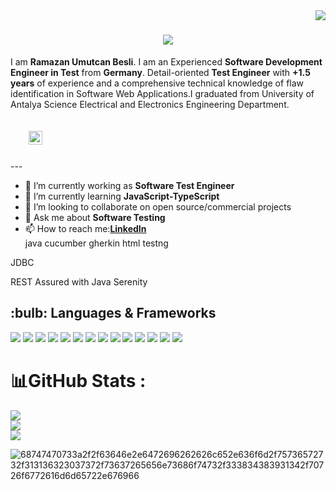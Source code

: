 <img align="right" src="https://visitcount.itsvg.in/api?id=ramazanUmutcanBesli&icon=0&color=0">

<h1 align="center">
  <a href="https://git.io/typing-svg">
    <img src="https://readme-typing-svg.herokuapp.com/?lines=Hello,+There!+👋;This+is+UMUTCAN+BESLI....;Nice+to+meet+you!&center=true&size=30">
  </a>
</h1>

I am **Ramazan Umutcan Besli**. I am an Experienced **Software Development Engineer in Test** from **Germany**.
Detail-oriented **Test Engineer** with **+1.5 years** of experience and a comprehensive technical knowledge of 
flaw identification in Software Web Applications.I graduated from University of Antalya Science Electrical and Electronics Engineering Department.
<h5>
  <code>
    <a href="https://www.linkedin.com/in/umutcanbesli/" title="LinkedIn Profile"><img width="22" src="https://img.shields.io/badge/LinkedIn-0077B5?style=for-the-badge&logo=linkedin&logoColor=white"></a></code>
</h5>
---

- 🔭 I’m currently working as **Software Test Engineer**
- 🌱 I’m currently learning **JavaScript-TypeScript**
- 👯 I’m looking to collaborate on open source/commercial projects
- 💬 Ask me about **Software Testing**
- 📫 How to reach me:**[LinkedIn](https://www.linkedin.com/in/umutcanbesli/)**    
java cucumber gherkin html testng


JDBC

REST Assured with Java
Serenity


<h2>:bulb: Languages & Frameworks</h2>
<p align="left">
<img src="https://img.shields.io/badge/JavaScript-323330?style=for-the-badge&logo=javascript&logoColor=F7DF1E" />
 <img src="https://img.shields.io/badge/TypeScript-007ACC?style=for-the-badge&logo=typescript&logoColor=white" />
 <img src="https://img.shields.io/badge/apache_maven-C71A36?style=for-the-badge&logo=apachemaven&logoColor=white" />
 <img src="https://img.shields.io/badge/Selenium-43B02A?style=for-the-badge&logo=Selenium&logoColor=white" />
 <img src="https://img.shields.io/badge/Cypress-17202C?style=for-the-badge&logo=cypress&logoColor=white" />
 <img src="https://img.shields.io/badge/Junit5-25A162?style=for-the-badge&logo=junit5&logoColor=white" />
 <img src="https://img.shields.io/badge/Amazon_AWS-FF9900?style=for-the-badge&logo=amazonaws&logoColor=white" />
 <img src="https://img.shields.io/badge/Jenkins-D24939?style=for-the-badge&logo=Jenkins&logoColor=white" />
 <img src="https://img.shields.io/badge/Jira-0052CC?style=for-the-badge&logo=Jira&logoColor=white" />
  <img src="https://img.shields.io/badge/Docker-2CA5E0?style=for-the-badge&logo=docker&logoColor=white" />
  <img src="https://img.shields.io/badge/Oracle-F80000?style=for-the-badge&logo=Oracle&logoColor=white" />
  <img src="https://img.shields.io/badge/Postman-FF6C37?style=for-the-badge&logo=Postman&logoColor=white" />
  <img src="https://img.shields.io/badge/IntelliJ_IDEA-000000.svg?style=for-the-badge&logo=intellij-idea&logoColor=white" />
  <img src="https://img.shields.io/badge/GitHub-100000?style=for-the-badge&logo=github&logoColor=white" />
</p>

# 📊GitHub Stats :
![](https://github-readme-stats.vercel.app/api?username=ramazanUmutcanBesli&theme=chartreuse-dark&hide_border=false&include_all_commits=false&count_private=true)<br/>
![](https://github-readme-streak-stats.herokuapp.com/?user=ramazanUmutcanBesli&theme=chartreuse-dark&hide_border=false)<br/>
![](https://github-readme-stats.vercel.app/api/top-langs/?username=ramazanUmutcanBesli&theme=chartreuse-dark&hide_border=false&include_all_commits=false&count_private=true&layout=compact)



![68747470733a2f2f63646e2e6472696262626c652e636f6d2f75736572732f313136323037372f73637265656e73686f74732f333834383931342f70726f6772616d6d65722e676966](https://user-images.githubusercontent.com/101811316/176577731-a92a974d-f87c-4071-9ba1-25abde76d025.gif)


